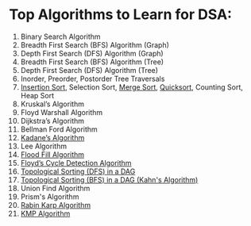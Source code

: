 # Top Algorithms to Learn for DSA:

1. Binary Search Algorithm
2. Breadth First Search (BFS) Algorithm (Graph)
3. Depth First Search (DFS) Algorithm (Graph)
4. Breadth First Search (BFS) Algorithm (Tree)
5. Depth First Search (DFS) Algorithm (Tree)
6. Inorder, Preorder, Postorder Tree Traversals
7. [Insertion Sort](https://github.com/RoshanSharmaCodes/Leetcode-Head/blob/main/Insertion%20Sorting), Selection Sort, [Merge Sort](https://github.com/RoshanSharmaCodes/Leetcode-Head/blob/main/Merge%20Sorting), [Quicksort](https://github.com/RoshanSharmaCodes/Leetcode-Head/blob/main/Quick%20Sorting), Counting Sort, Heap Sort
8. Kruskal’s Algorithm
9. Floyd Warshall Algorithm
10. Dijkstra’s Algorithm
11. Bellman Ford Algorithm
12. [Kadane’s Algorithm](https://github.com/RoshanSharmaCodes/Leetcode-Head/blob/main/Kdane's%20Algorithm)
13. Lee Algorithm
14. [Flood Fill Algorithm](https://github.com/RoshanSharmaCodes/Leetcode-Head/blob/main/Flood%20Fill%20Algorithm)
15. [Floyd’s Cycle Detection Algorithm](https://github.com/RoshanSharmaCodes/Leetcode-Head/blob/main/Floyd%20Cycle%20Algorithm)
16. [Topological Sorting (DFS) in a DAG](https://github.com/RoshanSharmaCodes/Leetcode-Head/blob/main/Topological%20Sorting%20DFS)
17. [Topological Sorting (BFS) in a DAG (Kahn's Algorithm)](https://github.com/RoshanSharmaCodes/Leetcode-Head/blob/main/Topological%20Sorting%20BFS%20(Kahn's%20ALgorithm))
18. Union Find Algorithm
19. Prism's Algorithm
20. [Rabin Karp Algorithm](https://github.com/RoshanSharmaCodes/Leetcode-Head/blob/main/Rabin%20Karp%20Algo)
21. [KMP Algorithm](https://github.com/RoshanSharmaCodes/Leetcode-Head/blob/main/KMP%20Algorithm)
